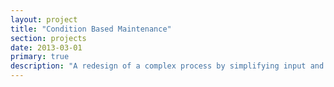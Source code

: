 ```yaml
---
layout: project
title: "Condition Based Maintenance"
section: projects
date: 2013-03-01
primary: true
description: "A redesign of a complex process by simplifying input and introducing result visualization."
---
```

